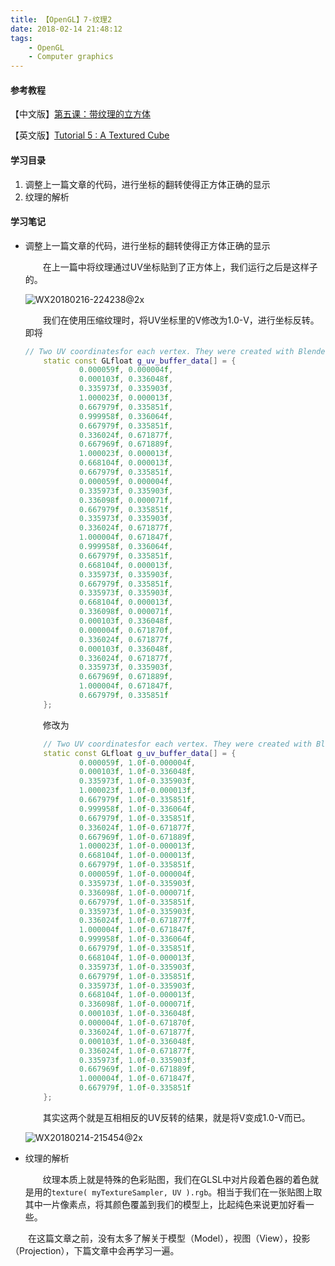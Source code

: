 ```yaml
---
title: 【OpenGL】7-纹理2
date: 2018-02-14 21:48:12
tags: 
	- OpenGL
	- Computer graphics
---
```


#### 参考教程

【中文版】[第五课：带纹理的立方体](http://www.opengl-tutorial.org/cn/beginners-tutorials/tutorial-5-a-textured-cube/)

【英文版】[Tutorial 5 : A Textured Cube](http://www.opengl-tutorial.org/beginners-tutorials/tutorial-5-a-textured-cube/)

#### 学习目录

1. 调整上一篇文章的代码，进行坐标的翻转使得正方体正确的显示
2. 纹理的解析

<!--more-->

#### 学习笔记

+ 调整上一篇文章的代码，进行坐标的翻转使得正方体正确的显示

  &emsp;&emsp;在上一篇中将纹理通过UV坐标贴到了正方体上，我们运行之后是这样子的。

  ![WX20180216-224238@2x](https://ws1.sinaimg.cn/large/006tNc79ly1foiof4ra14j31ks17udjk.jpg)

  &emsp;&emsp;我们在使用压缩纹理时，将UV坐标里的V修改为1.0-V，进行坐标反转。即将

  ```c++
  // Two UV coordinatesfor each vertex. They were created with Blender.
      static const GLfloat g_uv_buffer_data[] = {
              0.000059f, 0.000004f,
              0.000103f, 0.336048f,
              0.335973f, 0.335903f,
              1.000023f, 0.000013f,
              0.667979f, 0.335851f,
              0.999958f, 0.336064f,
              0.667979f, 0.335851f,
              0.336024f, 0.671877f,
              0.667969f, 0.671889f,
              1.000023f, 0.000013f,
              0.668104f, 0.000013f,
              0.667979f, 0.335851f,
              0.000059f, 0.000004f,
              0.335973f, 0.335903f,
              0.336098f, 0.000071f,
              0.667979f, 0.335851f,
              0.335973f, 0.335903f,
              0.336024f, 0.671877f,
              1.000004f, 0.671847f,
              0.999958f, 0.336064f,
              0.667979f, 0.335851f,
              0.668104f, 0.000013f,
              0.335973f, 0.335903f,
              0.667979f, 0.335851f,
              0.335973f, 0.335903f,
              0.668104f, 0.000013f,
              0.336098f, 0.000071f,
              0.000103f, 0.336048f,
              0.000004f, 0.671870f,
              0.336024f, 0.671877f,
              0.000103f, 0.336048f,
              0.336024f, 0.671877f,
              0.335973f, 0.335903f,
              0.667969f, 0.671889f,
              1.000004f, 0.671847f,
              0.667979f, 0.335851f
      };
  ```

  &emsp;&emsp;修改为

  ```c++
      // Two UV coordinatesfor each vertex. They were created with Blender.
      static const GLfloat g_uv_buffer_data[] = {
              0.000059f, 1.0f-0.000004f,
              0.000103f, 1.0f-0.336048f,
              0.335973f, 1.0f-0.335903f,
              1.000023f, 1.0f-0.000013f,
              0.667979f, 1.0f-0.335851f,
              0.999958f, 1.0f-0.336064f,
              0.667979f, 1.0f-0.335851f,
              0.336024f, 1.0f-0.671877f,
              0.667969f, 1.0f-0.671889f,
              1.000023f, 1.0f-0.000013f,
              0.668104f, 1.0f-0.000013f,
              0.667979f, 1.0f-0.335851f,
              0.000059f, 1.0f-0.000004f,
              0.335973f, 1.0f-0.335903f,
              0.336098f, 1.0f-0.000071f,
              0.667979f, 1.0f-0.335851f,
              0.335973f, 1.0f-0.335903f,
              0.336024f, 1.0f-0.671877f,
              1.000004f, 1.0f-0.671847f,
              0.999958f, 1.0f-0.336064f,
              0.667979f, 1.0f-0.335851f,
              0.668104f, 1.0f-0.000013f,
              0.335973f, 1.0f-0.335903f,
              0.667979f, 1.0f-0.335851f,
              0.335973f, 1.0f-0.335903f,
              0.668104f, 1.0f-0.000013f,
              0.336098f, 1.0f-0.000071f,
              0.000103f, 1.0f-0.336048f,
              0.000004f, 1.0f-0.671870f,
              0.336024f, 1.0f-0.671877f,
              0.000103f, 1.0f-0.336048f,
              0.336024f, 1.0f-0.671877f,
              0.335973f, 1.0f-0.335903f,
              0.667969f, 1.0f-0.671889f,
              1.000004f, 1.0f-0.671847f,
              0.667979f, 1.0f-0.335851f
      };
  ```

  &emsp;&emsp;其实这两个就是互相相反的UV反转的结果，就是将V变成1.0-V而已。

  ![WX20180214-215454@2x](https://ws4.sinaimg.cn/large/006tNc79ly1fogbn8ah82j31kw17ujuu.jpg)

+ 纹理的解析

  &emsp;&emsp;纹理本质上就是特殊的色彩贴图，我们在GLSL中对片段着色器的着色就是用的`texture( myTextureSampler, UV ).rgb`。相当于我们在一张贴图上取其中一片像素点，将其颜色覆盖到我们的模型上，比起纯色来说更加好看一些。

&emsp;&emsp;在这篇文章之前，没有太多了解关于模型（Model），视图（View），投影（Projection），下篇文章中会再学习一遍。